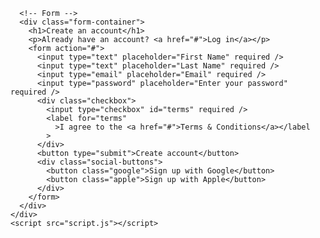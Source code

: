 <!DOCTYPE html1>
<html lang="en">
  <head>
    <meta charset="UTF-8" />
    <meta name="viewport" content="width=device-width, initial-scale=1.0" />
    <title>Create an Account</title>
    <link rel="stylesheet" href="styles.css" />
  </head>
  <body>
    <div class="container">
      <!-- Slider -->
      <div class="slider">
        <div class="slider-wrapper" id="sliderWrapper">
          <div class="slide" style="background-image: url('test.png')"></div>
          <div class="slide" style="background-image: url('test2.png')"></div>
          <!-- <div class="slide" style="background-image: url('img3.jpg')"></div> -->
        </div>
        <div class="pagination" id="pagination">
          <span class="dot active" data-index="0"></span>
          <span class="dot" data-index="1"></span>
          <span class="dot" data-index="2"></span>
        </div>
      </div>

      <!-- Form -->
      <div class="form-container">
        <h1>Create an account</h1>
        <p>Already have an account? <a href="#">Log in</a></p>
        <form action="#">
          <input type="text" placeholder="First Name" required />
          <input type="text" placeholder="Last Name" required />
          <input type="email" placeholder="Email" required />
          <input type="password" placeholder="Enter your password" required />
          <div class="checkbox">
            <input type="checkbox" id="terms" required />
            <label for="terms"
              >I agree to the <a href="#">Terms & Conditions</a></label
            >
          </div>
          <button type="submit">Create account</button>
          <div class="social-buttons">
            <button class="google">Sign up with Google</button>
            <button class="apple">Sign up with Apple</button>
          </div>
        </form>
      </div>
    </div>
    <script src="script.js"></script>
  </body>
</html>
